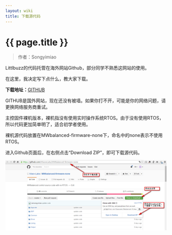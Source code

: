 ```yaml
---
layout: wiki
title: 下载源代码
---
```


# {{ page.title }}

> 作者：Songyimiao

Littlbuzz的代码托管在海外网站Github，部分同学不熟悉这网站的使用。

在这里，我决定写下点什么，教大家下载。

**下载地址：**[GITHUB](https://github.com/MiaowLabs/Littlebuzz-firmware-none)

GITHUB是国外网站，现在还没有被墙。如果你打不开，可能是你的网络问题，请更换网络服务商重试。

主控固件裸机版本，裸机指没有使用实时操作系统RTOS。由于没有使用RTOS，所以代码更加简单明了，适合初学者使用。

裸机源代码放置在MWbalanced-firmware-none下，命名中的none表示不使用RTOS。

进入Github页面后，在右侧点击“Download ZIP”，即可下载源代码。

![](/img/wiki/download-soure-code.png)



